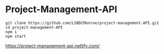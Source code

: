# Project-Management-API <br>

```
git clone https://github.com/LSBDCMonroe/project-management-API.git
cd project-management-API
npm i
npm start
```

https://project-management-api.netlify.com/
